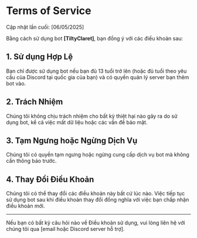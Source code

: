 # Terms of Service

Cập nhật lần cuối: [06/05/2025]

Bằng cách sử dụng bot **[TiltyClaret]**, bạn đồng ý với các điều khoản sau:

## 1. Sử dụng Hợp Lệ
Bạn chỉ được sử dụng bot nếu bạn đủ 13 tuổi trở lên (hoặc đủ tuổi theo yêu cầu của Discord tại quốc gia của bạn) và có quyền quản lý server bạn thêm bot vào.

## 2. Trách Nhiệm
Chúng tôi không chịu trách nhiệm cho bất kỳ thiệt hại nào gây ra do sử dụng bot, kể cả việc mất dữ liệu hoặc các vấn đề bảo mật.

## 3. Tạm Ngưng hoặc Ngừng Dịch Vụ
Chúng tôi có quyền tạm ngưng hoặc ngừng cung cấp dịch vụ bot mà không cần thông báo trước.

## 4. Thay Đổi Điều Khoản
Chúng tôi có thể thay đổi các điều khoản này bất cứ lúc nào. Việc tiếp tục sử dụng bot sau khi điều khoản thay đổi đồng nghĩa với việc bạn chấp nhận điều khoản mới.

---

Nếu bạn có bất kỳ câu hỏi nào về Điều khoản sử dụng, vui lòng liên hệ với chúng tôi qua [email hoặc Discord server hỗ trợ].
